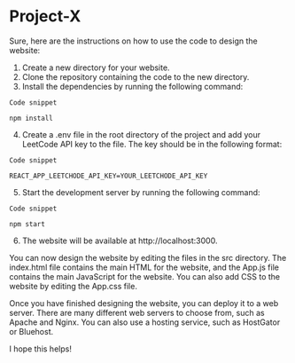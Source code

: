 # Project-X
Sure, here are the instructions on how to use the code to design the website:

   1. Create a new directory for your website.
   2. Clone the repository containing the code to the new directory.
   3. Install the dependencies by running the following command:


``
Code snippet
``
```
npm install
```


   4. Create a .env file in the root directory of the project and add your LeetCode API key to the file. The key should be in the following format:


``
Code snippet
``
```
REACT_APP_LEETCHODE_API_KEY=YOUR_LEETCHODE_API_KEY
```


   5. Start the development server by running the following command:


``
Code snippet
``

```
npm start
```


   6.  The website will be available at http://localhost:3000.

You can now design the website by editing the files in the src directory. The index.html file contains the main HTML for the website, and the App.js file contains the main JavaScript for the website. You can also add CSS to the website by editing the App.css file.

Once you have finished designing the website, you can deploy it to a web server. There are many different web servers to choose from, such as Apache and Nginx. You can also use a hosting service, such as HostGator or Bluehost.

I hope this helps!
